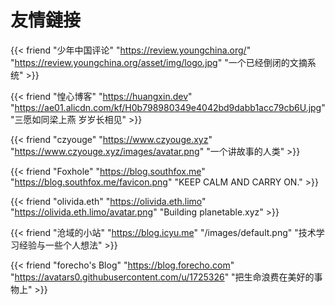 # 友情鏈接


{{< friend "少年中国评论" "https://review.youngchina.org/" "https://review.youngchina.org/asset/img/logo.jpg" "一个已经倒闭的文摘系统" >}}

{{< friend "惶心博客" "https://huangxin.dev" "https://ae01.alicdn.com/kf/H0b798980349e4042bd9dabb1acc79cb6U.jpg" "三愿如同梁上燕 岁岁长相见" >}}

{{< friend "czyouge" "https://www.czyouge.xyz" "https://www.czyouge.xyz/images/avatar.png" "一个讲故事的人类" >}}

{{< friend "Foxhole" "https://blog.southfox.me" "https://blog.southfox.me/favicon.png" "KEEP CALM AND CARRY ON." >}}

{{< friend "olivida.eth" "https://olivida.eth.limo" "https://olivida.eth.limo/avatar.png" "Building planetable.xyz" >}}

{{< friend "沧域的小站" "https://blog.icyu.me" "/images/default.png" "技术学习经验与一些个人想法" >}}

{{< friend "forecho's Blog" "https://blog.forecho.com" "https://avatars0.githubusercontent.com/u/1725326" "把生命浪费在美好的事物上" >}}

